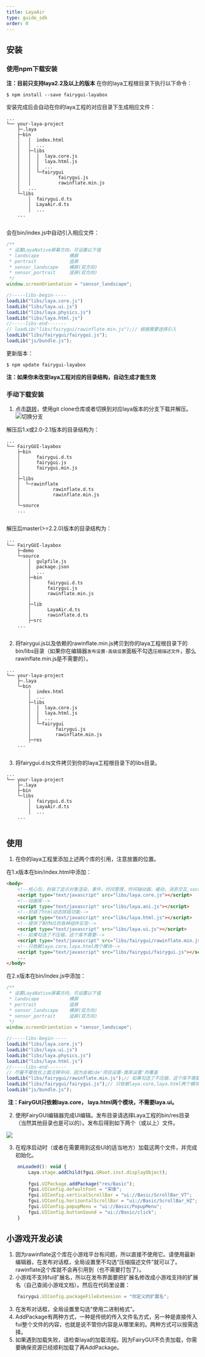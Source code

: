 ```yaml
---
title: LayaAir
type: guide_sdk
order: 0
---
```

## 安装
### 使用npm下载安装
**注：目前只支持laya2.2及以上的版本**
在你的laya工程根目录下执行以下命令：
```shell
$ npm install --save fairygui-layabox
```
安装完成后会自动在你的laya工程的对应目录下生成相应文件：
```shell
...
└── your-laya-project
    ├─.laya
    ├─bin
    │   │  index.html
    │   │  ... 
    │   ├─libs
    │   │  │  laya.core.js
    │   │  │  laya.html.js
    │   │  │  ...
    │   │  └─fairygui
    │   │          fairygui.js
    │   │          rawinflate.min.js
    │   ...
    └─libs
        │  fairygui.d.ts
        │  LayaAir.d.ts
        │  ...
    ...
    
```
会在bin/index.js中自动引入相应文件：
```js
/**
 * 设置LayaNative屏幕方向，可设置以下值
 * landscape           横屏
 * portrait            竖屏
 * sensor_landscape    横屏(双方向)
 * sensor_portrait     竖屏(双方向)
 */
window.screenOrientation = "sensor_landscape";

//-----libs-begin-----
loadLib("libs/laya.core.js")
loadLib("libs/laya.ui.js")
loadLib("libs/laya.physics.js")
loadLib("libs/laya.html.js")
//-----libs-end-------
// loadLib("libs/fairygui/rawinflate.min.js");// 根据需要选择引入
loadLib("libs/fairygui/fairygui.js");
loadLib("js/bundle.js");
```
更新版本：
```shell
$ npm update fairygui-layabox
```
**注：如果你未改变laya工程对应的目录结构，自动生成才能生效**

### 手动下载安装
1. 点击[跳转](https://github.com/fairygui/FairyGUI-layabox)，使用git clone仓库或者切换到对应laya版本的分支下载并解压。
![切换分支](../../images/20200628211906.jpg)

解压后1.x或2.0-2.1版本的目录结构为：
```shell
...
└── FairyGUI-layabox
    ├─bin
    │      fairygui.d.ts
    │      fairygui.js
    │      fairygui.min.js
    │
    ├─libs
    │  └─rawinflate
    │            rawinflate.d.ts
    │            rawinflate.min.js
    │
    └─source
    ...
    
```
解压后master(>=2.2.0)版本的目录结构为：
```shell
...
└── FairyGUI-layabox
    ├─demo
    └─source
        │  gulpfile.js
        │  package.json
        │  ...
        ├─bin
        │      fairygui.d.ts
        │      fairygui.js
        │      rawinflate.min.js
        │      
        ├─lib
        │      LayaAir.d.ts
        │      rawinflate.d.ts
        ├─src
    ...
    
```
2. 将fairygui.js以及依赖的rawinflate.min.js拷贝到你的laya工程根目录下的bin/libs目录（如果你在编辑器`发布设置-高级设置`面板不勾选`压缩描述文件`，那么rawinflate.min.js是不需要的）。
```shell
...
└── your-laya-project
    ├─.laya
    └─bin
        │  index.html
        │  ... 
        ├─libs
        │  │  laya.core.js
        │  │  laya.html.js
        │  │  ...
        │  └─fairygui
        │         fairygui.js
        │         rawinflate.min.js
        ├─res
    ...
    
```
3. 将fairygui.d.ts文件拷贝到你的laya工程根目录下的libs目录。
```shell
...
└── your-laya-project
    ├─.laya
    ├─bin
    └─libs
    	│  fairygui.d.ts
    	│  LayaAir.d.ts
        │  ... 
    ...
    
```
## 使用
1. 在你的laya工程里添加上述两个库的引用，注意放置的位置。

  在1.x版本在bin/index.html中添加：
```html
<body>
	<!--核心包，封装了显示对象渲染，事件，时间管理，时间轴动画，缓动，消息交互,socket，本地存储，鼠标触摸，声音，加载，颜色滤镜，位图字体等-->
	<script type="text/javascript" src="libs/laya.core.js"></script>
	<!--动画库-->
	<script type="text/javascript" src="libs/laya.ani.js"></script>
	<!--封装了html动态排版功能-->
	<script type="text/javascript" src="libs/laya.html.js"></script>
	<!--提供了制作UI的各种组件实现-->
	<script type="text/javascript" src="libs/laya.ui.js"></script>
	<!--如果勾选了不压缩，这个库不需要-->
	<script type="text/javascript" src="libs/fairygui/rawinflate.min.js"></script>
	<!--只依赖laya.core,laya.html两个模块-->
	<script type="text/javascript" src="libs/fairygui/fairygui.js"></script>
	...
</body>
```

  在2.x版本在bin/index.js中添加：
```js
/**
 * 设置LayaNative屏幕方向，可设置以下值
 * landscape           横屏
 * portrait            竖屏
 * sensor_landscape    横屏(双方向)
 * sensor_portrait     竖屏(双方向)
 */
window.screenOrientation = "sensor_landscape";

//-----libs-begin-----
loadLib("libs/laya.core.js")
loadLib("libs/laya.ui.js")
loadLib("libs/laya.physics.js")
loadLib("libs/laya.html.js")
//-----libs-end-------
// 尽量不要放在上面注释中间，因为会被ide'项目设置-类库设置'所覆盖
loadLib("libs/fairygui/rawinflate.min.js");// 如果勾选了不压缩，这个库不需要
loadLib("libs/fairygui/fairygui.js");// 只依赖laya.core,laya.html两个模块
loadLib("js/bundle.js");
```

​	**注：FairyGUI只依赖laya.core， laya.html两个模块，不需要laya.ui。**

2. 使用FairyGUI编辑器完成UI编辑。发布目录请选择Laya工程的bin/res目录（当然其他目录也是可以的）。发布后得到如下两个（或以上）文件。

  ![](../../images/20170809160159.png)

3. 在程序启动时（或者在需要用到这些UI的适当地方）加载这两个文件，并完成初始化。

```js
    onLoaded(): void {
        Laya.stage.addChild(fgui.GRoot.inst.displayObject);
        
        fgui.UIPackage.addPackage("res/Basic");
        fgui.UIConfig.defaultFont = "宋体";
        fgui.UIConfig.verticalScrollBar = "ui://Basic/ScrollBar_VT";
        fgui.UIConfig.horizontalScrollBar = "ui://Basic/ScrollBar_HZ";
        fgui.UIConfig.popupMenu = "ui://Basic/PopupMenu";
        fgui.UIConfig.buttonSound = "ui://Basic/click";
    }
```
## 小游戏开发必读

1. 因为rawinflate这个库在小游戏平台有问题，所以直接不使用它。请使用最新编辑器，在发布对话框，全局设置里不勾选“压缩描述文件”就可以了。rawinflate这个库就不会再引用到（也不需要打包了）。
2. 小游戏不支持fui扩展名，所以在发布界面要把扩展名修改成小游戏支持的扩展名（自己查阅小游戏文档）。然后在代码里设置：
```js
    fairygui.UIConfig.packageFileExtension = "你定义的扩展名";
```
3. 在发布对话框，全局设置里勾选“使用二进制格式”。
4. AddPackage有两种方式，一种是传统的传入文件名方式，另一种是直接传入fui整个文件的内容，也就是说不管你内容是从哪里来的。两种方式可以按需选择。
5. 如果遇到加载失败，请检查laya的加载流程。因为FairyGUI不负责加载，你需要确保资源已经顺利加载了再AddPackage。